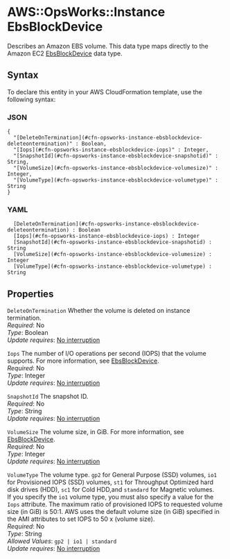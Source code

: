 # AWS::OpsWorks::Instance EbsBlockDevice<a name="aws-properties-opsworks-instance-ebsblockdevice"></a>

Describes an Amazon EBS volume\. This data type maps directly to the Amazon EC2 [EbsBlockDevice](https://docs.aws.amazon.com/AWSEC2/latest/APIReference/API_EbsBlockDevice.html) data type\.

## Syntax<a name="aws-properties-opsworks-instance-ebsblockdevice-syntax"></a>

To declare this entity in your AWS CloudFormation template, use the following syntax:

### JSON<a name="aws-properties-opsworks-instance-ebsblockdevice-syntax.json"></a>

```
{
  "[DeleteOnTermination](#cfn-opsworks-instance-ebsblockdevice-deleteontermination)" : Boolean,
  "[Iops](#cfn-opsworks-instance-ebsblockdevice-iops)" : Integer,
  "[SnapshotId](#cfn-opsworks-instance-ebsblockdevice-snapshotid)" : String,
  "[VolumeSize](#cfn-opsworks-instance-ebsblockdevice-volumesize)" : Integer,
  "[VolumeType](#cfn-opsworks-instance-ebsblockdevice-volumetype)" : String
}
```

### YAML<a name="aws-properties-opsworks-instance-ebsblockdevice-syntax.yaml"></a>

```
﻿  [DeleteOnTermination](#cfn-opsworks-instance-ebsblockdevice-deleteontermination) : Boolean
﻿  [Iops](#cfn-opsworks-instance-ebsblockdevice-iops) : Integer
﻿  [SnapshotId](#cfn-opsworks-instance-ebsblockdevice-snapshotid) : String
﻿  [VolumeSize](#cfn-opsworks-instance-ebsblockdevice-volumesize) : Integer
﻿  [VolumeType](#cfn-opsworks-instance-ebsblockdevice-volumetype) : String
```

## Properties<a name="aws-properties-opsworks-instance-ebsblockdevice-properties"></a>

`DeleteOnTermination`  <a name="cfn-opsworks-instance-ebsblockdevice-deleteontermination"></a>
Whether the volume is deleted on instance termination\.  
*Required*: No  
*Type*: Boolean  
*Update requires*: [No interruption](https://docs.aws.amazon.com/AWSCloudFormation/latest/UserGuide/using-cfn-updating-stacks-update-behaviors.html#update-no-interrupt)

`Iops`  <a name="cfn-opsworks-instance-ebsblockdevice-iops"></a>
The number of I/O operations per second \(IOPS\) that the volume supports\. For more information, see [EbsBlockDevice](https://docs.aws.amazon.com/AWSEC2/latest/APIReference/API_EbsBlockDevice.html)\.  
*Required*: No  
*Type*: Integer  
*Update requires*: [No interruption](https://docs.aws.amazon.com/AWSCloudFormation/latest/UserGuide/using-cfn-updating-stacks-update-behaviors.html#update-no-interrupt)

`SnapshotId`  <a name="cfn-opsworks-instance-ebsblockdevice-snapshotid"></a>
The snapshot ID\.  
*Required*: No  
*Type*: String  
*Update requires*: [No interruption](https://docs.aws.amazon.com/AWSCloudFormation/latest/UserGuide/using-cfn-updating-stacks-update-behaviors.html#update-no-interrupt)

`VolumeSize`  <a name="cfn-opsworks-instance-ebsblockdevice-volumesize"></a>
The volume size, in GiB\. For more information, see [EbsBlockDevice](https://docs.aws.amazon.com/AWSEC2/latest/APIReference/API_EbsBlockDevice.html)\.  
*Required*: No  
*Type*: Integer  
*Update requires*: [No interruption](https://docs.aws.amazon.com/AWSCloudFormation/latest/UserGuide/using-cfn-updating-stacks-update-behaviors.html#update-no-interrupt)

`VolumeType`  <a name="cfn-opsworks-instance-ebsblockdevice-volumetype"></a>
The volume type\. `gp2` for General Purpose \(SSD\) volumes, `io1` for Provisioned IOPS \(SSD\) volumes, `st1` for Throughput Optimized hard disk drives \(HDD\), `sc1` for Cold HDD,and `standard` for Magnetic volumes\.  
If you specify the `io1` volume type, you must also specify a value for the `Iops` attribute\. The maximum ratio of provisioned IOPS to requested volume size \(in GiB\) is 50:1\. AWS uses the default volume size \(in GiB\) specified in the AMI attributes to set IOPS to 50 x \(volume size\)\.  
*Required*: No  
*Type*: String  
*Allowed Values*: `gp2 | io1 | standard`  
*Update requires*: [No interruption](https://docs.aws.amazon.com/AWSCloudFormation/latest/UserGuide/using-cfn-updating-stacks-update-behaviors.html#update-no-interrupt)